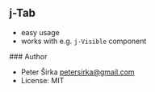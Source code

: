 ## j-Tab

- easy usage
- works with e.g. `j-Visible` component

### Author

- Peter Širka <petersirka@gmail.com>
- License: MIT